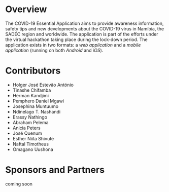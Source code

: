 # Overview
The COVID-19 Essential Application aims to provide awareness information, safety tips and new developments about the COVID-19 virus in Namibia, the SADEC region and worldwide. The application is part of the efforts under the virtual hackathon taking place during the lock-down period. The application exists in two formats: a *web application* and a *mobile application* (running on both _Android_ and _iOS_).

# Contributors

* Holger José Estevão António
* Tinashe Chifamba
* Herman Kandjimi
* Pemphero Daniel Mgawi
* Josephina Muntuumo
* Ndinelago T. Nashandi
* Erassy Nathingo
* Abraham Pelema
* Anicia Peters
* José Quenum
* Esther Niita Shivute
* Naftal Timotheus
* Omagano Uushona

# Sponsors and Partners
coming soon
